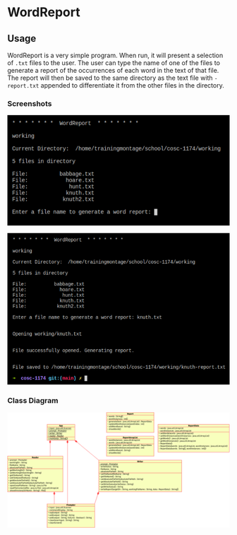 # WordReport

## Usage

WordReport is a very simple program. When run, it will present a selection of `.txt` files to the user. The user can type the name of one of the files to generate a report of the occurrences of each word in the text of that file. The report will then be saved to the same directory as the text file with `-report.txt` appended to differentiate it from the other files in the directory.

### Screenshots

![Screenshot 1](./Screenshot_01.png)

![Screenshot 1](./Screenshot_02.png)

### Class Diagram

![UML Class Diagram for Count the Words](./CountWords_UML.png)